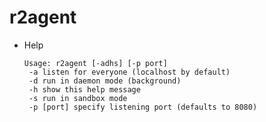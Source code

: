 # r2agent

- Help

      Usage: r2agent [-adhs] [-p port]
       -a listen for everyone (localhost by default)
       -d run in daemon mode (background)
       -h show this help message
       -s run in sandbox mode
       -p [port] specify listening port (defaults to 8080)